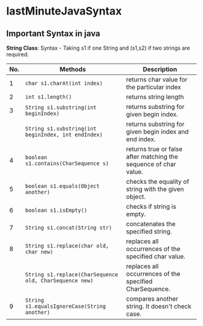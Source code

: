 # lastMinuteJavaSyntax

## Important Syntax in java

**String Class**: Syntax - Taking s1 if one String and (s1,s2) if two strings are required.

| No. | Methods                                                 | Description                                                      |
| --- | ------------------------------------------------------- | ---------------------------------------------------------------- |
| 1   | `char s1.charAt(int index)`                             | returns char value for the particular index                      |
| 2   | `int s1.length()`                                       | returns string length                                            |
| 3   | `String s1.substring(int beginIndex)`                   | returns substring for given begin index.                         |
|     | `String s1.substring(int beginIndex, int endIndex)`     | returns substring for given begin index and end index.           |
| 4   | `boolean s1.contains(CharSequence s)`                   | returns true or false after matching the sequence of char value. |
| 5   | `boolean s1.equals(Object another)`                     | checks the equality of string with the given object.             |
| 6   | `boolean s1.isEmpty()`                                  | checks if string is empty.                                       |
| 7   | `String s1.concat(String str)`                          | concatenates the specified string.                               |
| 8   | `String s1.replace(char old, char new)`                 | replaces all occurrences of the specified char value.            |
|     | `String s1.replace(CharSequence old, CharSequence new)` | replaces all occurrences of the specified CharSequence.          |
| 9   | `String s1.equalsIgnoreCase(String another)`            | compares another string. It doesn't check case.                  |
